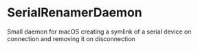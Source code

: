 # SerialRenamerDaemon
Small daemon for macOS creating a symlink of a serial device on connection and removing it on disconnection
